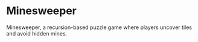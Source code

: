 # Minesweeper
Minesweeper, a recursion-based puzzle game where players uncover tiles and avoid hidden mines.
